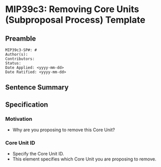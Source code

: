 # MIP39c3: Removing Core Units (Subproposal Process) Template

## Preamble

```
MIP39c3-SP#: #
Author(s):
Contributors:
Status:
Date Applied: <yyyy-mm-dd>
Date Ratified: <yyyy-mm-dd>
```

## Sentence Summary
## Specification

### Motivation

- Why are you proposing to remove this Core Unit?

### Core Unit ID

- Specify the Core Unit ID.
- This element specifies which Core Unit you are proposing to remove.
